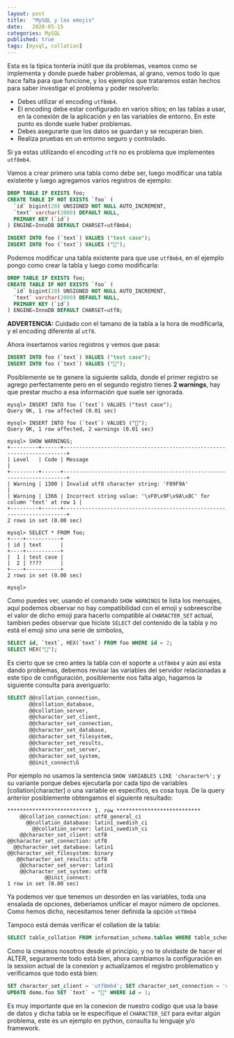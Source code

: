 ```yaml
---
layout: post
title:  "MySQL y los emojis"
date:   2020-05-15
categories: MySQL
published: true
tags: [mysql, collation]
---
```


Esta es la típica tontería inútil que da problemas, veamos como se implementa y donde puede haber problemas, al grano, vemos todo lo que hace falta para que funcione, y los ejemplos que trataremos están hechos para saber investigar el problema y poder resolverlo:

- Debes utilizar el encoding `utf8mb4`.
- El encoding debe estar configurado en varios sitios; en las tablas a usar, en la conexión de la aplicación y en las variables de entorno. En este punto es donde suele haber problemas.
- Debes asegurarte que los datos se guardan y se recuperan bien.
- Realiza pruebas en un entorno seguro y controlado.

Si ya estas utilizando el encoding `utf8` no es problema que implementes `utf8mb4`.

Vamos a crear primero una tabla como debe ser, luego modificar una tabla existente y luego agregamos varios registros de ejemplo:

```SQL
DROP TABLE IF EXISTS foo;
CREATE TABLE IF NOT EXISTS `foo` (
  `id` bigint(20) UNSIGNED NOT NULL AUTO_INCREMENT,
  `text` varchar(2000) DEFAULT NULL,
  PRIMARY KEY (`id`)
) ENGINE=InnoDB DEFAULT CHARSET=utf8mb4;

INSERT INTO foo (`text`) VALUES ("test case");
INSERT INTO foo (`text`) VALUES ("🚌");
```

Podemos modificar una tabla existente para que use `utf8mb4`, en el ejemplo pongo como crear la tabla y luego como modificarla:

```SQL
DROP TABLE IF EXISTS foo;
CREATE TABLE IF NOT EXISTS `foo` (
  `id` bigint(20) UNSIGNED NOT NULL AUTO_INCREMENT,
  `text` varchar(2000) DEFAULT NULL,
  PRIMARY KEY (`id`)
) ENGINE=InnoDB DEFAULT CHARSET=utf8;
```

**ADVERTENCIA:** Cuidado con el tamano de la tabla a la hora de modificarla, y el encoding diferente al `utf8`.

Ahora insertamos varios registros y vemos que pasa:

```SQL
INSERT INTO foo (`text`) VALUES ("test case");
INSERT INTO foo (`text`) VALUES ("🚌");
```

Posiblemente se te genere la siguiente salida, donde el primer registro se agrego perfectamente pero en el segundo registro tienes **2 warnings**, hay que prestar mucho a esa información que suele ser ignorada.

```
mysql> INSERT INTO foo (`text`) VALUES ("test case");
Query OK, 1 row affected (0.01 sec)

mysql> INSERT INTO foo (`text`) VALUES ("🚌");
Query OK, 1 row affected, 2 warnings (0.01 sec)

mysql> SHOW WARNINGS;
+---------+------+-----------------------------------------------------------------------+
| Level   | Code | Message                                                               |
+---------+------+-----------------------------------------------------------------------+
| Warning | 1300 | Invalid utf8 character string: 'F09F9A'                               |
| Warning | 1366 | Incorrect string value: '\xF0\x9F\x9A\x8C' for column 'text' at row 1 |
+---------+------+-----------------------------------------------------------------------+
2 rows in set (0.00 sec)

mysql> SELECT * FROM foo;
+----+-----------+
| id | text      |
+----+-----------+
|  1 | test case |
|  2 | ????      |
+----+-----------+
2 rows in set (0.00 sec)

mysql>
```

Como puedes ver, usando el comando `SHOW WARNINGS` te lista los mensajes, aquí podemos observar no hay compatibilidad con el emoji y sobreescribe el valor de dicho emoji para hacerlo compatible al `CHARACTER_SET` actual, tambien pedes observar que hiciste `SELECT` del contenido de la tabla y no está el emoji sino una serie de simbolos,

```SQL
SELECT id, `text`, HEX(`text`) FROM foo WHERE id = 2;
SELECT HEX("🚌");
```

Es cierto que se creo antes la tabla con el soporte a `utf8mb4` y aún así esta dando problemas, debemos revisar las variables del servidor relacionadas a este tipo de configuración, posiblemente nos falta algo, hagamos la siguiente consulta para averiguarlo:

```SQL
SELECT @@collation_connection,
       @@collation_database,
       @@collation_server,
       @@character_set_client,
       @@character_set_connection,
       @@character_set_database,
       @@character_set_filesystem,
       @@character_set_results,
       @@character_set_server,
       @@character_set_system,
       @@init_connect\G
```

Por ejemplo no usamos la sentencia `SHOW VARIABLES LIKE 'character%';` y su variante porque debes ejecutarla por cada tipo de variables [collation|character] o una variable en específico, es cosa tuya. De la query anterior posiblemente obtengamos el siguiente resultado:

```
*************************** 1. row ***************************
    @@collation_connection: utf8_general_ci
      @@collation_database: latin1_swedish_ci
        @@collation_server: latin1_swedish_ci
    @@character_set_client: utf8
@@character_set_connection: utf8
  @@character_set_database: latin1
@@character_set_filesystem: binary
   @@character_set_results: utf8
    @@character_set_server: latin1
    @@character_set_system: utf8
            @@init_connect:
1 row in set (0.00 sec)
```

Ya podemos ver que tenemos un desorden en las variables, toda una ensalada de opciones, deberiamos unificar el mayor número de opciones. Como hemos dicho, necesitamos tener definida la opción `utf8mb4`

Tampoco está demás verificar el collation de la tabla:

```SQL
SELECT table_collation FROM information_schema.tables WHERE table_schema = 'demo' AND table_name = 'foo';
```

Como la creamos nosotros desde el principio, y no te olvidaste de hacer el ALTER, seguramente todo está bien, ahora cambiamos la configuración en la session actual de la conexion y actualizamos el registro problematico y verificamos que todo está bien:


```SQL
SET character_set_client = 'utf8mb4'; SET character_set_connection = 'utf8mb4'; SET character_set_results = 'utf8mb4';
UPDATE demo.foo SET `text` = "🚌" WHERE id = 1;
```

Es muy importante que en la conexion de nuestro codigo que usa la base de datos y dicha tabla se le especifique el `CHARACTER_SET` para evitar algún problema, este es un ejemplo en python, consulta tu lenguaje y/o framework.

<script src="https://emgithub.com/embed.js?target=https%3A%2F%2Fgithub.com%2Fswapbyt3s%2FMyScripts%2Fblob%2Fmaster%2Fexamples%2Fpython%2Fmysql_emoji.py&style=github&showBorder=on&showLineNumbers=on&showFileMeta=on"></script>
